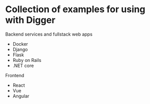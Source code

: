 # Collection of examples for using with Digger
Backend services and fullstack web apps
- Docker
- Django
- Flask
- Ruby on Rails
- .NET core

Frontend
- React
- Vue
- Angular


